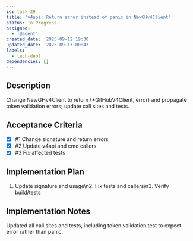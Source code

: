 ```yaml
---
id: task-29
title: 'v4api: Return error instead of panic in NewGHv4Client'
status: In Progress
assignee:
  - '@agent'
created_date: '2025-09-12 19:30'
updated_date: '2025-09-13 00:47'
labels:
  - tech-debt
dependencies: []
---
```


## Description

Change NewGHv4Client to return (*GitHubV4Client, error) and propagate token validation errors; update call sites and tests.

## Acceptance Criteria
<!-- AC:BEGIN -->
- [x] #1 Change signature and return errors
- [x] #2 Update v4api and cmd callers
- [x] #3 Fix affected tests
<!-- AC:END -->


## Implementation Plan

1. Update signature and usage\n2. Fix tests and callers\n3. Verify build/tests


## Implementation Notes

Updated all call sites and tests, including token validation test to expect error rather than panic.
